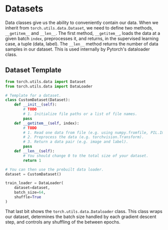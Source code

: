 # Datasets

Data classes give us the ability to conveniently contain our data. When we
inherit from `torch.utils.data.Dataset`, we need to define two methods,
`__getitem__` and `__len__`. The first method, `__getitem__`, loads the data
at a given batch `index`, preprocesses it, and returns, in the supervised 
learning case, a tuple (data, label). The `__len__` method returns the number
of data samples in our dataset. This is used internally by Pytorch's dataloader
class.

## Dataset Template

```python
from torch.utils.data import Dataset
from torch.utils.data import DataLoader

# Template for a dataset. 
class CustomDataset(Dataset):
    def __init__(self):
        # TODO
        # 1. Initialize file paths or a list of file names.
        pass
    def __getitem__(self, index):
        # TODO
        # 1. Read one data from file (e.g. using numpy.fromfile, PIL.Image.open).
        # 2. Preprocess the data (e.g. torchvision.Transform).
        # 3. Return a data pair (e.g. image and label).
        pass
    def __len__(self):
        # You should change 0 to the total size of your dataset.
        return 1 

# You can then use the prebuilt data loader.
dataset = CustomDataset()

train_loader = DataLoader(
    dataset=dataset,
    batch_size=64,
    shuffle=True
)
```

That last bit shows the `torch.utils.data.Dataloader` class. This class wraps 
our dataset, determines the batch size handled by each gradient descent step, 
and controls any shuffling of the between epochs.
